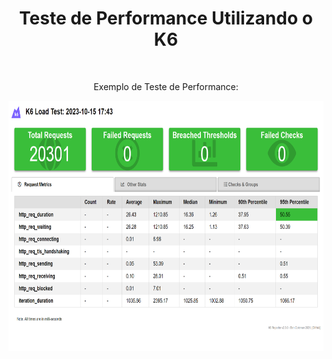 <div align="center">
  <h1>Teste de Performance Utilizando o K6</h1>
</div>

<br>

<div align="center">
  <p>Exemplo de Teste de Performance:</p>
  <img height="400em" src="./img/signup-load.png" alt="Exemplo">
</div>
